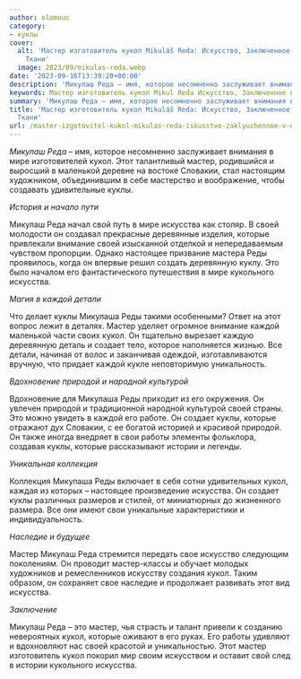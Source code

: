 ```yaml
---
author: olomouc
category:
- куклы
cover:
  alt: 'Мастер изготовитель кукол Mikuláš Reda: Искусство, Заключенное в Дереве и
    Ткани'
  image: 2023/09/mikulas-reda.webp
date: '2023-09-16T13:39:20+00:00'
description: 'Микулаш Реда – имя, которое несомненно заслуживает внимания в мире изготовителей кукол. Этот талантливый мастер, родившийся и выросший в маленькой деревне...'
keywords: Мастер изготовитель кукол Mikul Reda Искусство, Заключенное в Дереве и Ткани, кукол, мастер, куклы, искусства, микулаш, реда, своей, которые, реды, каждой, мире, это, микулаша, создает, природой
summary: 'Микулаш Реда – имя, которое несомненно заслуживает внимания в мире изготовителей кукол. Этот талантливый мастер, родившийся и выросший в маленькой деревне...'
title: 'Мастер изготовитель кукол Mikuláš Reda: Искусство, Заключенное в Дереве и
  Ткани'
url: /master-izgotovitel-kukol-mikulas-reda-iskusstvo-zaklyuchennoe-v-dereve-i-tkani/
---
```


_Микулаш Реда_ – имя, которое несомненно заслуживает внимания в мире изготовителей кукол. Этот талантливый мастер, родившийся и выросший в маленькой деревне на востоке Словакии, стал настоящим художником, объединившим в себе мастерство и воображение, чтобы создавать удивительные куклы.

_История и начало пути_

Микулаш Реда начал свой путь в мире искусства как столяр. В своей молодости он создавал прекрасные деревянные изделия, которые привлекали внимание своей изысканной отделкой и непередаваемым чувством пропорции. Однако настоящее призвание мастера Реды проявилось, когда он впервые решил создать деревянную куклу. Это было началом его фантастического путешествия в мире кукольного искусства.

_Магия в каждой детали_

Что делает куклы Микулаша Реды такими особенными? Ответ на этот вопрос лежит в деталях. Мастер уделяет огромное внимание каждой маленькой части своих кукол. Он тщательно вырезает каждую деревянную деталь и создает тело, которое наполняется жизнью. Все детали, начиная от волос и заканчивая одеждой, изготавливаются вручную, что придает каждой кукле неповторимую уникальность.

_Вдохновение природой и народной культурой_

Вдохновение для Микулаша Реды приходит из его окружения. Он увлечен природой и традиционной народной культурой своей страны. Это можно увидеть в каждой его работе. Он создает куклы, которые отражают дух Словакии, с ее богатой историей и красивой природой. Он также иногда внедряет в свои работы элементы фольклора, создавая куклы, которые рассказывают истории и легенды.

_Уникальная коллекция_

Коллекция Микулаша Реды включает в себя сотни удивительных кукол, каждая из которых – настоящее произведение искусства. Он создает куклы различных размеров и стилей, от миниатюрных до жизненного размера. Все они имеют свои уникальные характеристики и индивидуальность.

_Наследие и будущее_

Мастер Микулаш Реда стремится передать свое искусство следующим поколениям. Он проводит мастер-классы и обучает молодых художников и ремесленников искусству создания кукол. Таким образом, он сохраняет свое наследие и продолжает развивать этот вид искусства.

_Заключение_

Микулаш Реда – это мастер, чья страсть и талант привели к созданию невероятных кукол, которые оживают в его руках. Его работы удивляют и вдохновляют нас своей красотой и уникальностью. Этот мастер изготовитель кукол покорил мир своим искусством и оставит свой след в истории кукольного искусства.